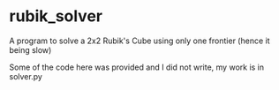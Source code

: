 # rubik_solver
A program to solve a 2x2 Rubik's Cube using only one frontier (hence it being slow)

Some of the code here was provided and I did not write, my work is in solver.py
